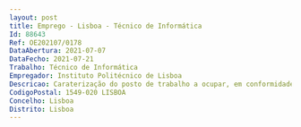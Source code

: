 ```yaml
--- 
layout: post
title: Emprego - Lisboa - Técnico de Informática
Id: 88643
Ref: OE202107/0178
DataAbertura: 2021-07-07
DataFecho: 2021-07-21
Trabalho: Técnico de Informática
Empregador: Instituto Politécnico de Lisboa
Descricao: Caraterização do posto de trabalho a ocupar, em conformidade com o estabelecido no mapa de pessoal do IPL aprovado para 2021 •	Apoio ao utilizador nas mais variadas aplicações (dificuldades na utilização de software, dúvidas e afins que provenham das aplicações existentes) •	Resolução dos problemas informáticos, quer a nível de hardware, como software (fazer uma triagem das avarias de computadores, e analisar se tem reparação, se pode ser reparado pelo técnico ou se necessita da intervenção de uma empresa da especialidade, sobre o software ver se existem incompatibilidades que originem o mau funcionamento de aplicações e solucionar esse problema) •	Gestão do parque informático (Instalação de equipamentos novos, analisar se os equipamentos estão com um bom desempenho e determinar se necessitam de intervenção técnica) •	Gestão dos sistemas operativos e das aplicações informáticas (analisar, compreender e resolver problemas que surjam nos sistemas operativos e das aplicações informáticas) •	Garantir a privacidade dos sistemas (salvaguardar, quando é necessário, o sigilo dos dados, garantir que só sejam consultados por quem de direito) •	Deslocação às diversas UO do IPL para resolução de problemas informáticos e apoio ao utilizador •	Organização de bastidores técnicos das salas técnicas e datacenter •	Apoio às equipas multidisciplinares de informática.
CodigoPostal: 1549-020 LISBOA
Concelho: Lisboa
Distrito: Lisboa
--- 
```

